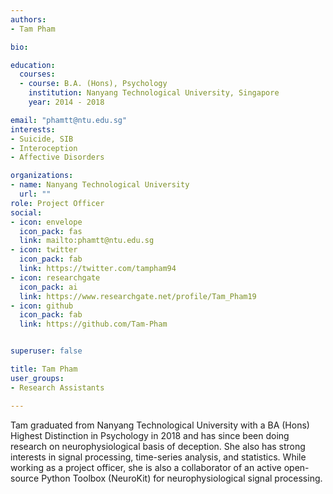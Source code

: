 ```yaml
---
authors:
- Tam Pham

bio:

education:
  courses:
  - course: B.A. (Hons), Psychology
    institution: Nanyang Technological University, Singapore
    year: 2014 - 2018

email: "phamtt@ntu.edu.sg"
interests:
- Suicide, SIB
- Interoception
- Affective Disorders

organizations:
- name: Nanyang Technological University
  url: ""
role: Project Officer
social:
- icon: envelope
  icon_pack: fas
  link: mailto:phamtt@ntu.edu.sg
- icon: twitter
  icon_pack: fab
  link: https://twitter.com/tampham94
- icon: researchgate
  icon_pack: ai
  link: https://www.researchgate.net/profile/Tam_Pham19
- icon: github
  icon_pack: fab
  link: https://github.com/Tam-Pham


superuser: false

title: Tam Pham
user_groups:
- Research Assistants

---
```


Tam graduated from Nanyang Technological University with a BA (Hons) Highest Distinction in Psychology in 2018 and has since been doing research on neurophysiological basis of deception. She also has strong interests in signal processing, time-series analysis, and statistics. While working as a project officer, she is also a collaborator of an active open-source Python Toolbox (NeuroKit) for neurophysiological signal processing.
